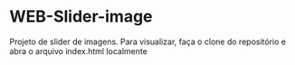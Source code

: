 # WEB-Slider-image

Projeto de slider de imagens. Para visualizar, faça o clone do repositório e abra o arquivo index.html localmente
